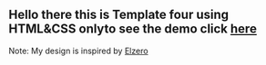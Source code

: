 ## Hello there this is Template four using HTML&CSS onlyto see the demo click [here](https://ahmed-abbe.github.io/Template-Four/)

Note: My design is inspired by [Elzero](https://elzerowebschool.github.io/HTML_And_CSS_Template_Three/)

